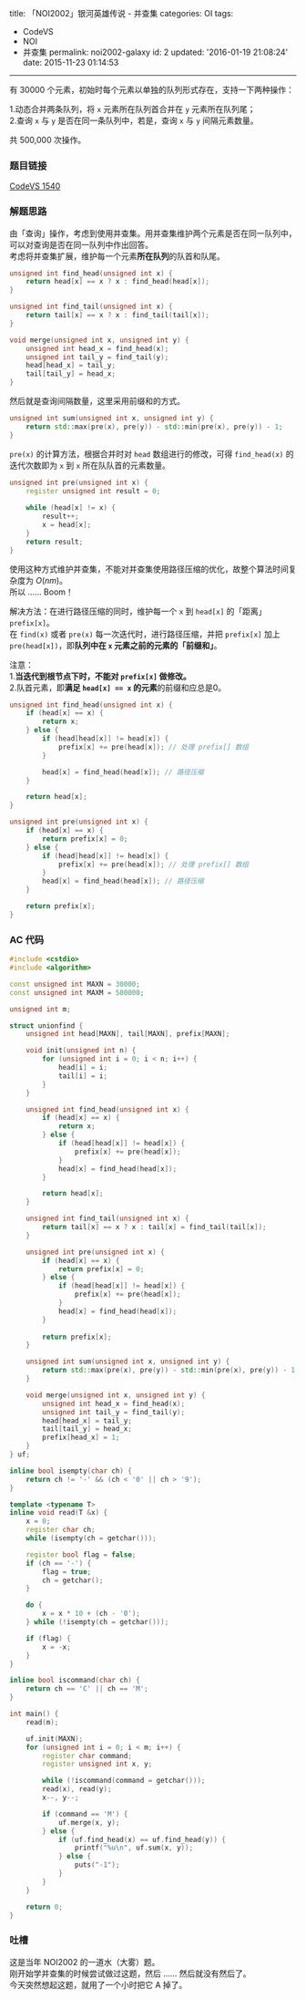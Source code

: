 title: 「NOI2002」银河英雄传说 - 并查集
categories: OI
tags: 
  - CodeVS
  - NOI
  - 并查集
permalink: noi2002-galaxy
id: 2
updated: '2016-01-19 21:08:24'
date: 2015-11-23 01:14:53
---

有 30000 个元素，初始时每个元素以单独的队列形式存在，支持一下两种操作：

1.动态合并两条队列，将 `x` 元素所在队列首合并在 `y` 元素所在队列尾；  
2.查询 `x` 与 `y` 是否在同一条队列中，若是，查询 `x` 与 `y` 间隔元素数量。

共 500,000 次操作。

<!-- more -->

### 题目链接
[CodeVS 1540](http://codevs.cn/problem/1540/)

### 解题思路
由「查询」操作，考虑到使用并查集。用并查集维护两个元素是否在同一队列中，可以对查询是否在同一队列中作出回答。  
考虑将并查集扩展，维护每一个元素**所在队列**的队首和队尾。

```c++
unsigned int find_head(unsigned int x) {
	return head[x] == x ? x : find_head(head[x]);
}

unsigned int find_tail(unsigned int x) {
	return tail[x] == x ? x : find_tail(tail[x]);
}

void merge(unsigned int x, unsigned int y) {
	unsigned int head_x = find_head(x);
	unsigned int tail_y = find_tail(y);
	head[head_x] = tail_y;
	tail[tail_y] = head_x;
}
```
然后就是查询间隔数量，这里采用前缀和的方式。
```c++
unsigned int sum(unsigned int x, unsigned int y) {
	return std::max(pre(x), pre(y)) - std::min(pre(x), pre(y)) - 1;
}
```
`pre(x)` 的计算方法，根据合并时对 `head` 数组进行的修改，可得 `find_head(x)` 的迭代次数即为 `x` 到 `x` 所在队队首的元素数量。
```c++
unsigned int pre(unsigned int x) {
	register unsigned int result = 0;
	
	while (head[x] != x) {
		result++;
		x = head[x];
	}
	return result;
}
```
使用这种方式维护并查集，不能对并查集使用路径压缩的优化，故整个算法时间复杂度为 $O(nm)$。  
所以 …… Boom！  

解决方法：在进行路径压缩的同时，维护每一个 `x` 到 `head[x]` 的「距离」 `prefix[x]`。  
在 `find(x)` 或者 `pre(x)` 每一次迭代时，进行路径压缩，并把 `prefix[x]` 加上 `pre(head[x])`，即**队列中在 `x` 元素之前的元素的「前缀和」**。  

注意：  
 1.**当迭代到根节点下时，不能对 `prefix[x]` 做修改。**  
 2.队首元素，即**满足 `head[x] == x` 的元素**的前缀和应总是0。  

```c++
unsigned int find_head(unsigned int x) {
	if (head[x] == x) {
		return x;
	} else {
		if (head[head[x]] != head[x]) {
			prefix[x] += pre(head[x]); // 处理 prefix[] 数组
		}

		head[x] = find_head(head[x]); // 路径压缩
	}

	return head[x];
}

unsigned int pre(unsigned int x) {
	if (head[x] == x) {
		return prefix[x] = 0;
	} else {
		if (head[head[x]] != head[x]) {
			prefix[x] += pre(head[x]); // 处理 prefix[] 数组
		}
		head[x] = find_head(head[x]); // 路径压缩
	}

	return prefix[x];
}
```
### AC 代码
```c++
#include <cstdio>
#include <algorithm>

const unsigned int MAXN = 30000;
const unsigned int MAXM = 500000;

unsigned int m;

struct unionfind {
	unsigned int head[MAXN], tail[MAXN], prefix[MAXN];

	void init(unsigned int n) {
		for (unsigned int i = 0; i < n; i++) {
			head[i] = i;
			tail[i] = i;
		}
	}

	unsigned int find_head(unsigned int x) {
		if (head[x] == x) {
			return x;
		} else {
			if (head[head[x]] != head[x]) {
				prefix[x] += pre(head[x]);
			}
			head[x] = find_head(head[x]);
		}

		return head[x];
	}

	unsigned int find_tail(unsigned int x) {
		return tail[x] == x ? x : tail[x] = find_tail(tail[x]);
	}

	unsigned int pre(unsigned int x) {
		if (head[x] == x) {
			return prefix[x] = 0;
		} else {
			if (head[head[x]] != head[x]) {
				prefix[x] += pre(head[x]);
			}
			head[x] = find_head(head[x]);
		}
		
		return prefix[x];
	}

	unsigned int sum(unsigned int x, unsigned int y) {
		return std::max(pre(x), pre(y)) - std::min(pre(x), pre(y)) - 1;
	}

	void merge(unsigned int x, unsigned int y) {
		unsigned int head_x = find_head(x);
		unsigned int tail_y = find_tail(y);
		head[head_x] = tail_y;
		tail[tail_y] = head_x;
		prefix[head_x] = 1;
	}
} uf;

inline bool isempty(char ch) {
	return ch != '-' && (ch < '0' || ch > '9');
}

template <typename T>
inline void read(T &x) {
	x = 0;
	register char ch;
	while (isempty(ch = getchar()));

	register bool flag = false;
	if (ch == '-') {
		flag = true;
		ch = getchar();
	}

	do {
		x = x * 10 + (ch - '0');
	} while (!isempty(ch = getchar()));

	if (flag) {
		x = -x;
	}
}

inline bool iscommand(char ch) {
	return ch == 'C' || ch == 'M';
}

int main() {
	read(m);

	uf.init(MAXN);
	for (unsigned int i = 0; i < m; i++) {
		register char command;
		register unsigned int x, y;

		while (!iscommand(command = getchar()));
		read(x), read(y);
		x--, y--;

		if (command == 'M') {
			uf.merge(x, y);
		} else {
			if (uf.find_head(x) == uf.find_head(y)) {
				printf("%u\n", uf.sum(x, y));
			} else {
				puts("-1");
			}
		}
	}

	return 0;
}
```
### 吐槽
这是当年 NOI2002 的一道水（大雾）题。  
刚开始学并查集的时候尝试做过这题，然后 …… 然后就没有然后了。  
今天突然想起这题，就用了一个小时把它 A 掉了。